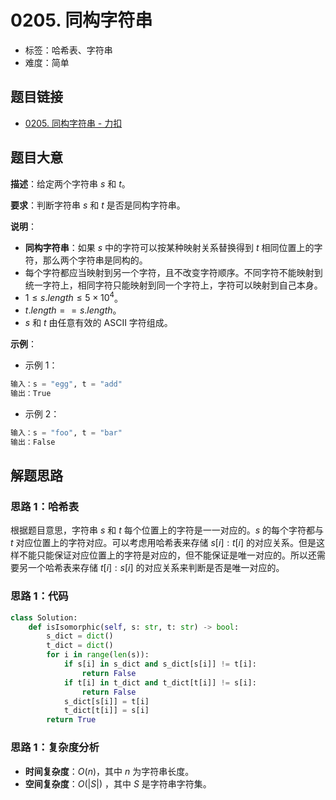 # 0205. 同构字符串

- 标签：哈希表、字符串
- 难度：简单

## 题目链接

- [0205. 同构字符串 - 力扣](https://leetcode.cn/problems/isomorphic-strings/)

## 题目大意

**描述**：给定两个字符串 $s$ 和 $t$。

**要求**：判断字符串 $s$ 和 $t$ 是否是同构字符串。

**说明**：

- **同构字符串**：如果 $s$ 中的字符可以按某种映射关系替换得到 $t$ 相同位置上的字符，那么两个字符串是同构的。
- 每个字符都应当映射到另一个字符，且不改变字符顺序。不同字符不能映射到统一字符上，相同字符只能映射到同一个字符上，字符可以映射到自己本身。
- $1 \le s.length \le 5 \times 10^4$。
- $t.length == s.length$。
- $s$ 和 $t$ 由任意有效的 ASCII 字符组成。

**示例**：

- 示例 1：

```python
输入：s = "egg", t = "add"
输出：True
```

- 示例 2：

```python
输入：s = "foo", t = "bar"
输出：False
```

## 解题思路

### 思路 1：哈希表

根据题目意思，字符串 $s$ 和 $t$ 每个位置上的字符是一一对应的。$s$ 的每个字符都与 $t$ 对应位置上的字符对应。可以考虑用哈希表来存储 $s[i]: t[i]$ 的对应关系。但是这样不能只能保证对应位置上的字符是对应的，但不能保证是唯一对应的。所以还需要另一个哈希表来存储 $t[i]:s[i]$ 的对应关系来判断是否是唯一对应的。

### 思路 1：代码

```python
class Solution:
    def isIsomorphic(self, s: str, t: str) -> bool:
        s_dict = dict()
        t_dict = dict()
        for i in range(len(s)):
            if s[i] in s_dict and s_dict[s[i]] != t[i]:
                return False
            if t[i] in t_dict and t_dict[t[i]] != s[i]:
                return False
            s_dict[s[i]] = t[i]
            t_dict[t[i]] = s[i]
        return True
```

### 思路 1：复杂度分析

- **时间复杂度**：$O(n)$，其中 $n$ 为字符串长度。
- **空间复杂度**：$O(|S|)$ ，其中 $S$ 是字符串字符集。

